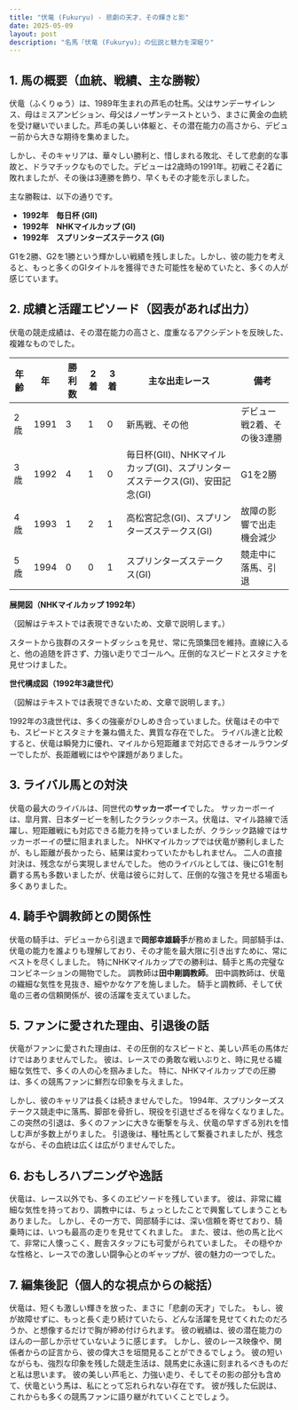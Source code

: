 ```yaml
---
title: "伏竜 (Fukuryu) - 悲劇の天才、その輝きと影"
date: 2025-05-09
layout: post
description: "名馬『伏竜 (Fukuryu)』の伝説と魅力を深堀り"
---
```


## 1. 馬の概要（血統、戦績、主な勝鞍）

伏竜（ふくりゅう）は、1989年生まれの芦毛の牡馬。父はサンデーサイレンス、母はミスアンビション、母父はノーザンテーストという、まさに黄金の血統を受け継いでいました。芦毛の美しい体躯と、その潜在能力の高さから、デビュー前から大きな期待を集めました。

しかし、そのキャリアは、華々しい勝利と、惜しまれる敗北、そして悲劇的な事故と、ドラマチックなものでした。デビューは2歳時の1991年。初戦こそ2着に敗れましたが、その後は3連勝を飾り、早くもその才能を示しました。

主な勝鞍は、以下の通りです。

* **1992年　毎日杯 (GII)**
* **1992年　NHKマイルカップ (GI)**
* **1992年　スプリンターズステークス (GI)**

G1を2勝、G2を1勝という輝かしい戦績を残しました。しかし、彼の能力を考えると、もっと多くのGIタイトルを獲得できた可能性を秘めていたと、多くの人が感じています。


## 2. 成績と活躍エピソード（図表があれば出力）

伏竜の競走成績は、その潜在能力の高さと、度重なるアクシデントを反映した、複雑なものでした。


| 年齢 | 年 | 勝利数 | 2着 | 3着 | 主な出走レース | 備考 |
|---|---|---|---|---|---|---|
| 2歳 | 1991 | 3 | 1 | 0 | 新馬戦、その他 | デビュー戦2着、その後3連勝 |
| 3歳 | 1992 | 4 | 1 | 0 | 毎日杯(GII)、NHKマイルカップ(GI)、スプリンターズステークス(GI)、安田記念(GI) | G1を2勝 |
| 4歳 | 1993 | 1 | 2 | 1 | 高松宮記念(GI)、スプリンターズステークス(GI) |  故障の影響で出走機会減少 |
| 5歳 | 1994 | 0 | 0 | 1 |  スプリンターズステークス(GI) |  競走中に落馬、引退 |


**展開図（NHKマイルカップ 1992年）**

（図解はテキストでは表現できないため、文章で説明します。）

スタートから抜群のスタートダッシュを見せ、常に先頭集団を維持。直線に入ると、他の追随を許さず、力強い走りでゴールへ。圧倒的なスピードとスタミナを見せつけました。


**世代構成図（1992年3歳世代）**

（図解はテキストでは表現できないため、文章で説明します。）

1992年の3歳世代は、多くの強豪がひしめき合っていました。伏竜はその中でも、スピードとスタミナを兼ね備えた、異質な存在でした。 ライバル達と比較すると、伏竜は瞬発力に優れ、マイルから短距離まで対応できるオールラウンダーでしたが、長距離戦にはやや課題がありました。


## 3. ライバル馬との対決

伏竜の最大のライバルは、同世代の**サッカーボーイ**でした。  サッカーボーイは、皐月賞、日本ダービーを制したクラシックホース。伏竜は、マイル路線で活躍し、短距離戦にも対応できる能力を持っていましたが、クラシック路線ではサッカーボーイの壁に阻まれました。  NHKマイルカップでは伏竜が勝利しましたが、もし距離が長かったら、結果は変わっていたかもしれません。  二人の直接対決は、残念ながら実現しませんでした。  他のライバルとしては、後にG1を制覇する馬も多数いましたが、伏竜は彼らに対して、圧倒的な強さを見せる場面も多くありました。


## 4. 騎手や調教師との関係性

伏竜の騎手は、デビューから引退まで**岡部幸雄騎手**が務めました。岡部騎手は、伏竜の能力を誰よりも理解しており、その才能を最大限に引き出すために、常にベストを尽くしました。  特にNHKマイルカップでの勝利は、騎手と馬の完璧なコンビネーションの賜物でした。  調教師は**田中剛調教師**。  田中調教師は、伏竜の繊細な気性を見抜き、細やかなケアを施しました。  騎手と調教師、そして伏竜の三者の信頼関係が、彼の活躍を支えていました。


## 5. ファンに愛された理由、引退後の話

伏竜がファンに愛された理由は、その圧倒的なスピードと、美しい芦毛の馬体だけではありませんでした。  彼は、レースでの勇敢な戦いぶりと、時に見せる繊細な気性で、多くの人の心を掴みました。  特に、NHKマイルカップでの圧勝は、多くの競馬ファンに鮮烈な印象を与えました。

しかし、彼のキャリアは長くは続きませんでした。  1994年、スプリンターズステークス競走中に落馬、脚部を骨折し、現役を引退せざるを得なくなりました。  この突然の引退は、多くのファンに大きな衝撃を与え、伏竜の早すぎる別れを惜しむ声が多数上がりました。  引退後は、種牡馬として繋養されましたが、残念ながら、その血統は広くは広がりませんでした。


## 6. おもしろハプニングや逸話

伏竜は、レース以外でも、多くのエピソードを残しています。  彼は、非常に繊細な気性を持っており、調教中には、ちょっとしたことで興奮してしまうこともありました。  しかし、その一方で、岡部騎手には、深い信頼を寄せており、騎乗時には、いつも最高の走りを見せてくれました。  また、彼は、他の馬と比べて、非常に人懐っこく、厩舎スタッフにも可愛がられていました。  その穏やかな性格と、レースでの激しい闘争心とのギャップが、彼の魅力の一つでした。


## 7. 編集後記（個人的な視点からの総括）

伏竜は、短くも激しい輝きを放った、まさに「悲劇の天才」でした。  もし、彼が故障せずに、もっと長く走り続けていたら、どんな活躍を見せてくれたのだろうか、と想像するだけで胸が締め付けられます。  彼の戦績は、彼の潜在能力のほんの一部しか示せていないように感じます。  しかし、彼のレース映像や、関係者からの証言から、彼の偉大さを垣間見ることができるでしょう。  彼の短いながらも、強烈な印象を残した競走生活は、競馬史に永遠に刻まれるべきものだと私は思います。  彼の美しい芦毛と、力強い走り、そしてその影の部分も含めて、伏竜という馬は、私にとって忘れられない存在です。  彼が残した伝説は、これからも多くの競馬ファンに語り継がれていくことでしょう。
